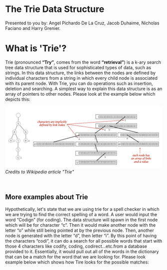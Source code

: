 # The Trie Data Structure
Presented to you by: Angel Pichardo De La Cruz, Jacob Duhaime, Nicholas Faciano and Harry Grenier.
<br>
<h1>What is 'Trie'?</h1>

<p> Trie (pronounced <b>“Try”</b>, comes from the word <b>“retrieval”</b>) is a k-ary search tree data structure that is used for sophisticated types of data, such as strings. In this data structure, the links between the nodes are defined by individual characters from a string in which every child node is associated with its parent node. With Trie, you can do operations such as insertion, deletion and searching. A simplest way to explain this data structure is as an array of pointers to other nodes. Please look at the example below which depicts this: </p>

![](images/Trie_representation.png)
<i>Credits to Wikipedia article "Trie"</i>

<br>

<h2>More examples about Trie</h2>

<p>Hypothetically, let's state that we are using trie for a spell checker in which we are trying to find the correct spelling of a word. A user would input the word “Codign” (for coding). The data structure will spawn in the first node which will be for character “c”. Then it would make another node with the letter “o” while still being pointed at by the previous node. Then, another node is generated with the letter “d”, then letter “i”. By this point of having the characters “codi”, it can do a search for all possible words that start with those 4 characters like codify, coding, codirect…etc.from a database provided to it. Essentially, it would pull out all of the words in the dictionary that can be a match for the word that we are looking for. Please look example below which shows how Tire looks for the possible matches:</p>


